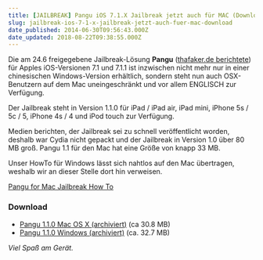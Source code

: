 ```yaml
---
title: [JAILBREAK] Pangu iOS 7.1.X Jailbreak jetzt auch für MAC (Download)
slug: jailbreak-ios-7-1-x-jailbreak-jetzt-auch-fuer-mac-download
date_published: 2014-06-30T09:56:43.000Z
date_updated: 2018-08-22T09:38:55.000Z
---
```


Die am 24.6 freigegebene Jailbreak-Lösung **Pangu** ([thafaker.de berichtete](__GHOST_URL__/how-to-ios-7-1-1-jailbreak-mit-pangu-iphone-5s-5c-5-4s-4-ipad/)) für Apples iOS-Versionen 7.1 und 7.1.1 ist inzwischen nicht mehr nur in einer chinesischen Windows-Version erhältlich, sondern steht nun auch OSX-Benutzern auf dem Mac uneingeschränkt und vor allem ENGLISCH zur Verfügung. 

Der Jailbreak steht in Version 1.1.0 für iPad / iPad air, iPad mini, iPhone 5s / 5c / 5, iPhone 4s / 4 und iPod touch zur Verfügung.

Medien berichten, der Jailbreak sei zu schnell veröffentlicht worden, deshalb war Cydia nicht gepackt und der Jailbreak in Version 1.0 über 80 MB groß. Pangu 1.1 für den Mac hat eine Größe von knapp 33 MB.

Unser HowTo für Windows lässt sich nahtlos auf den Mac übertragen, weshalb wir an dieser Stelle dort hin verweisen.

[Pangu for Mac Jailbreak How To](__GHOST_URL__/how-to-ios-7-1-1-jailbreak-mit-pangu-iphone-5s-5c-5-4s-4-ipad/)

### Download

- [Pangu 1.1.0 Mac OS X (archiviert)](http://web.archive.org/web/20250905094406/https://mega.co.nz/) (ca 30.8 MB)
- [Pangu 1.1.0 Windows (archiviert)](http://web.archive.org/web/20250905094406/https://mega.co.nz/) (ca. 32.7 MB)

*Viel Spaß am Gerät.*
